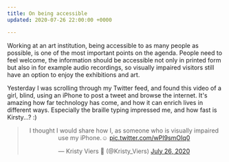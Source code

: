 ```yaml
---
title: On being accessible
updated: 2020-07-26 22:00:00 +0000

---
```

Working at an art institution, being accessible to as many people as possible, is one of the most important points on the agenda. People need to feel welcome, the information should be accessible not only in printed form but also in for example audio recordings, so visually impaired visitors still have an option to enjoy the exhibitions and art.

Yesterday I was scrolling through my Twitter feed, and found this video of a girl, blind, using an iPhone to post a tweet and browse the internet. It's amazing how far technology has come, and how it can enrich lives in different ways. Especially the braille typing impressed me, and how fast is Kirsty...? :)

<blockquote class="twitter-tweet" data-dnt="true" align="center"><p lang="en" dir="ltr">I thought I would share how I, as someone who is visually impaired use my iPhone.☺️ <a href="https://t.co/wPI9smOIq0">pic.twitter.com/wPI9smOIq0</a></p>&mdash; Kristy Viers 🦯 (@Kristy_Viers) <a href="https://twitter.com/Kristy_Viers/status/1287189581926981634?ref_src=twsrc%5Etfw">July 26, 2020</a></blockquote>
<script async src="https://platform.twitter.com/widgets.js" charset="utf-8"></script>
